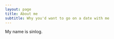 ```yaml
---
layout: page
title: About me
subtitle: Why you'd want to go on a date with me
---
```


My name is sinlog. 
